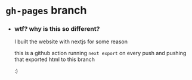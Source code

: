 # `gh-pages` branch

- ### wtf? why is this so different?

  I built the website with nextjs for some reason

  this is a github action running `next export` on every push and pushing that exported html to this branch

  :)
